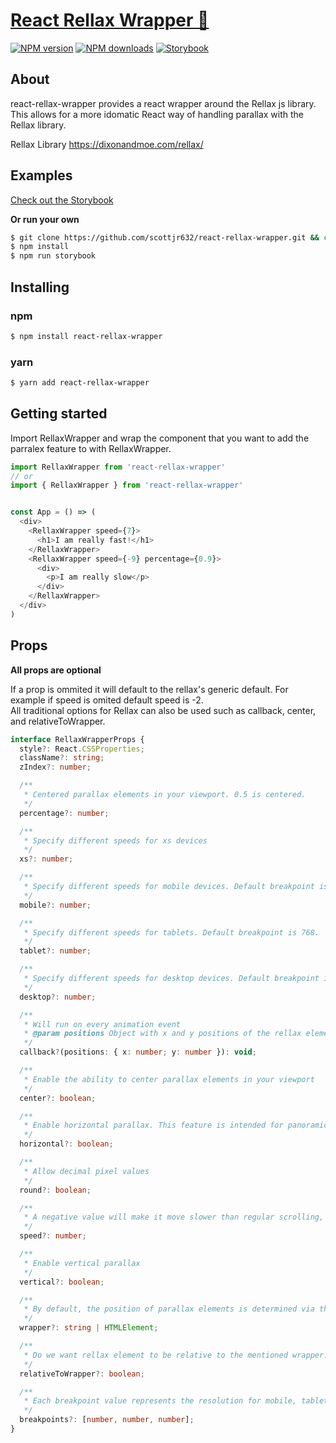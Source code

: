 # [React Rellax Wrapper 🎁](https://github.com/scottjr632/react-rellax-wrapper)

[![NPM version](http://img.shields.io/npm/v/react-rellax-wrapper.svg)](https://www.npmjs.com/package/react-rellax-wrapper)
[![NPM downloads](http://img.shields.io/npm/dm/react-rellax-wrapper.svg)](https://www.npmjs.com/package/react-rellax-wrapper)
[![Storybook](https://cdn.jsdelivr.net/gh/storybookjs/brand@master/badge/badge-storybook.svg)](https://scottjr632.github.io/react-rellax-wrapper/)

## About  

react-rellax-wrapper provides a react wrapper around the Rellax js library. This allows for a more idomatic React way of handling parallax with the Rellax library.

Rellax Library https://dixonandmoe.com/rellax/  

## Examples

[Check out the Storybook](https://scottjr632.github.io/react-rellax-wrapper/)

__Or run your own__
```sh
$ git clone https://github.com/scottjr632/react-rellax-wrapper.git && cd react-rellax-wrapper
$ npm install
$ npm run storybook
```

## Installing

### npm
```sh
$ npm install react-rellax-wrapper
```
### yarn
```sh
$ yarn add react-rellax-wrapper
```

## Getting started

Import RellaxWrapper and wrap the component that you want to add the parralex feature to with RellaxWrapper.

```js
import RellaxWrapper from 'react-rellax-wrapper'
// or
import { RellaxWrapper } from 'react-rellax-wrapper'
```

```js

const App = () => (
  <div>
    <RellaxWrapper speed={7}>
      <h1>I am really fast!</h1>
    </RellaxWrapper>
    <RellaxWrapper speed={-9} percentage={0.9}>
      <div>
        <p>I am really slow</p>
      </div>
    </RellaxWrapper>
  </div>
)

```

## Props

__All props are optional__

If a prop is ommited it will default to the rellax's generic default. For example if speed is omited default speed is -2.  
All traditional options for Rellax can also be used such as callback, center, and relativeToWrapper.

```ts
interface RellaxWrapperProps {
  style?: React.CSSProperties;
  className?: string;
  zIndex?: number;

  /**
   * Centered parallax elements in your viewport. 0.5 is centered.
   */
  percentage?: number;

  /**
   * Specify different speeds for xs devices
   */
  xs?: number;

  /**
   * Specify different speeds for mobile devices. Default breakpoint is 576.
   */
  mobile?: number;

  /**
   * Specify different speeds for tablets. Default breakpoint is 768.
   */
  tablet?: number;

  /**
   * Specify different speeds for desktop devices. Default breakpoint is 1201.
   */
  desktop?: number;

  /**
   * Will run on every animation event
   * @param positions Object with x and y positions of the rellax element
   */
  callback?(positions: { x: number; y: number }): void;

  /**
   * Enable the ability to center parallax elements in your viewport
   */
  center?: boolean;

  /**
   * Enable horizontal parallax. This feature is intended for panoramic style websites, where users scroll horizontally instead of vertically
   */
  horizontal?: boolean;

  /**
   * Allow decimal pixel values
   */
  round?: boolean;

  /**
   * A negative value will make it move slower than regular scrolling, and a positive value will make it move faster
   */
  speed?: number;

  /**
   * Enable vertical parallax
   */
  vertical?: boolean;

  /**
   * By default, the position of parallax elements is determined via the scroll position of the body. Passing in the wrapper property will tell Rellax to watch that element instead
   */
  wrapper?: string | HTMLElement;

  /**
   * Do we want rellax element to be relative to the mentioned wrapper.
   */
  relativeToWrapper?: boolean;

  /**
   * Each breakpoint value represents the resolution for mobile, tablet, desktop respectively.
   */
  breakpoints?: [number, number, number];
}
```
